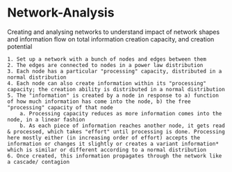 # Network-Analysis
Creating and analysing networks to understand impact of network shapes and information flow on total information creation capacity, and creation potential
	
	1. Set up a network with a bunch of nodes and edges between them
	2. The edges are connected to nodes in a power law distribution
	3. Each node has a particular "processing" capacity, distributed in a normal distribution
	4. Each node can also create information within its "processing" capacity; the creation ability is distributed in a normal distribution
	5. The "information" is created by a node in response to a) function of how much information has come into the node, b) the free "processing" capacity of that node
		a. Processing capacity reduces as more information comes into the node, in a linear fashion
		b. As each piece of information reaches another node, it gets read & processed, which takes "effort" until processing is done. Processing here mostly either (in increasing order of effort) accepts the information or changes it slightly or creates a variant information* which is similar or different according to a normal distribution
	6. Once created, this information propagates through the network like a cascade/ contagion

